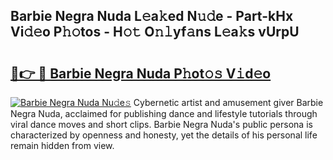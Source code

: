 ## Barbie Negra Nuda L𝚎a𝚔ed N𝚞𝚍e - Part-kHx Vi𝚍𝚎o P𝚑𝚘tos - H𝚘𝚝 O𝚗𝚕yf𝚊ns L𝚎a𝚔s vUrpU

# <h2><a href="http://kfddq2.oniu.top/?m=Barbie+Negra+Nuda">🔗👉 🔴 Barbie Negra Nuda P𝚑ot𝚘𝚜 V𝚒d𝚎o</a></h2>

[![Barbie Negra Nuda Nu𝚍e𝚜](https://i.imgur.com/0qMVB7G.gif)](http://kfddq2.oniu.top/?m=Barbie+Negra+Nuda)
Cybernetic artist and amusement giver Barbie Negra Nuda, acclaimed for publishing dance and lifestyle tutorials through viral dance moves and short clips. Barbie Negra Nuda's public persona is characterized by openness and honesty, yet the details of his personal life remain hidden from view.  

